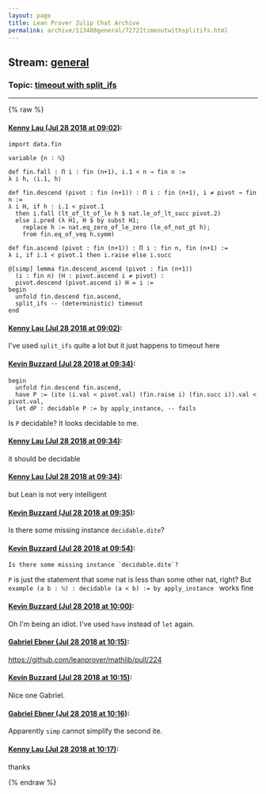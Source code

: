 ```yaml
---
layout: page
title: Lean Prover Zulip Chat Archive 
permalink: archive/113488general/72721timeoutwithsplitifs.html
---
```


## Stream: [general](index.html)
### Topic: [timeout with split_ifs](72721timeoutwithsplitifs.html)

---


{% raw %}
#### [ Kenny Lau (Jul 28 2018 at 09:02)](https://leanprover.zulipchat.com/#narrow/stream/113488-general/topic/timeout%20with%20split_ifs/near/130454443):
```lean
import data.fin

variable {n : ℕ}

def fin.fall : Π i : fin (n+1), i.1 < n → fin n :=
λ i h, ⟨i.1, h⟩

def fin.descend (pivot : fin (n+1)) : Π i : fin (n+1), i ≠ pivot → fin n :=
λ i H, if h : i.1 < pivot.1
  then i.fall (lt_of_lt_of_le h $ nat.le_of_lt_succ pivot.2)
  else i.pred (λ H1, H $ by subst H1;
    replace h := nat.eq_zero_of_le_zero (le_of_not_gt h);
    from fin.eq_of_veq h.symm)

def fin.ascend (pivot : fin (n+1)) : Π i : fin n, fin (n+1) :=
λ i, if i.1 < pivot.1 then i.raise else i.succ

@[simp] lemma fin.descend_ascend (pivot : fin (n+1))
  (i : fin n) (H : pivot.ascend i ≠ pivot) :
  pivot.descend (pivot.ascend i) H = i :=
begin
  unfold fin.descend fin.ascend,
  split_ifs -- (deterministic) timeout
end
```

#### [ Kenny Lau (Jul 28 2018 at 09:02)](https://leanprover.zulipchat.com/#narrow/stream/113488-general/topic/timeout%20with%20split_ifs/near/130454446):
I've used `split_ifs` quite a lot but it just happens to timeout here

#### [ Kevin Buzzard (Jul 28 2018 at 09:34)](https://leanprover.zulipchat.com/#narrow/stream/113488-general/topic/timeout%20with%20split_ifs/near/130455338):
```lean
begin
  unfold fin.descend fin.ascend,
  have P := (ite (i.val < pivot.val) (fin.raise i) (fin.succ i)).val < pivot.val,
  let dP : decidable P := by apply_instance, -- fails
```

Is `P` decidable? It looks decidable to me.

#### [ Kenny Lau (Jul 28 2018 at 09:34)](https://leanprover.zulipchat.com/#narrow/stream/113488-general/topic/timeout%20with%20split_ifs/near/130455339):
it should be decidable

#### [ Kenny Lau (Jul 28 2018 at 09:34)](https://leanprover.zulipchat.com/#narrow/stream/113488-general/topic/timeout%20with%20split_ifs/near/130455342):
but Lean is not very intelligent

#### [ Kevin Buzzard (Jul 28 2018 at 09:35)](https://leanprover.zulipchat.com/#narrow/stream/113488-general/topic/timeout%20with%20split_ifs/near/130455351):
Is there some missing instance `decidable.dite`?

#### [ Kevin Buzzard (Jul 28 2018 at 09:54)](https://leanprover.zulipchat.com/#narrow/stream/113488-general/topic/timeout%20with%20split_ifs/near/130455871):
```quote
Is there some missing instance `decidable.dite`?
```
 `P` is just the statement that some nat is less than some other nat, right? But `example (a b : ℕ) : decidable (a < b) := by apply_instance ` works fine

#### [ Kevin Buzzard (Jul 28 2018 at 10:00)](https://leanprover.zulipchat.com/#narrow/stream/113488-general/topic/timeout%20with%20split_ifs/near/130456027):
Oh I'm being an idiot. I've used `have` instead of `let` again.

#### [ Gabriel Ebner (Jul 28 2018 at 10:15)](https://leanprover.zulipchat.com/#narrow/stream/113488-general/topic/timeout%20with%20split_ifs/near/130456430):
https://github.com/leanprover/mathlib/pull/224

#### [ Kevin Buzzard (Jul 28 2018 at 10:15)](https://leanprover.zulipchat.com/#narrow/stream/113488-general/topic/timeout%20with%20split_ifs/near/130456434):
Nice one Gabriel.

#### [ Gabriel Ebner (Jul 28 2018 at 10:16)](https://leanprover.zulipchat.com/#narrow/stream/113488-general/topic/timeout%20with%20split_ifs/near/130456474):
Apparently `simp` cannot simplify the second ite.

#### [ Kenny Lau (Jul 28 2018 at 10:17)](https://leanprover.zulipchat.com/#narrow/stream/113488-general/topic/timeout%20with%20split_ifs/near/130456480):
thanks


{% endraw %}
